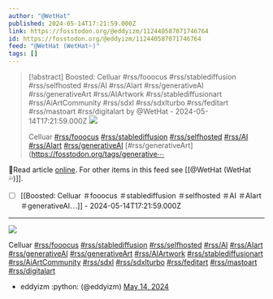 ```yaml
---
author: "@WetHat"
published: 2024-05-14T17:21:59.000Z
link: https://fosstodon.org/@eddyizm/112440587071746764
id: https://fosstodon.org/@eddyizm/112440587071746764
feed: "@WetHat (WetHat💦)"
tags: []
---
```

> [!abstract] Boosted: Celluar #rss/fooocus #rss/stablediffusion #rss/selfhosted #rss/AI #rss/AIart #rss/generativeAI #rss/generativeArt #rss/AIArtwork #rss/stablediffusionart #rss/AiArtCommunity #rss/sdxl #rss/sdxlturbo #rss/feditart #rss/mastoart #rss/digitalart by @WetHat - 2024-05-14T17:21:59.000Z
> ![](https://cdn.fosstodon.org/media_attachments/files/112/440/586/486/395/031/original/dffbab31e3a50a29.jpg)
> 
> Celluar [#rss/fooocus](https://fosstodon.org/tags/fooocus) [#rss/stablediffusion](https://fosstodon.org/tags/stablediffusion) [#rss/selfhosted](https://fosstodon.org/tags/selfhosted) [#rss/AI](https://fosstodon.org/tags/AI) [#rss/AIart](https://fosstodon.org/tags/AIart) [#rss/generativeAI](https://fosstodon.org/tags/generativeAI) [#rss/generativeArt](https://fosstodon.org/tags/generative⋯

🔗Read article [online](https://fosstodon.org/@eddyizm/112440587071746764). For other items in this feed see [[@WetHat (WetHat💦)]].

- [ ] [[Boosted꞉ Celluar ＃fooocus ＃stablediffusion ＃selfhosted ＃AI ＃AIart ＃generativeAI⋯]] - 2024-05-14T17:21:59.000Z
- - -
![](https://cdn.fosstodon.org/media_attachments/files/112/440/586/486/395/031/original/dffbab31e3a50a29.jpg)

Celluar [#rss/fooocus](https://fosstodon.org/tags/fooocus) [#rss/stablediffusion](https://fosstodon.org/tags/stablediffusion) [#rss/selfhosted](https://fosstodon.org/tags/selfhosted) [#rss/AI](https://fosstodon.org/tags/AI) [#rss/AIart](https://fosstodon.org/tags/AIart) [#rss/generativeAI](https://fosstodon.org/tags/generativeAI) [#rss/generativeArt](https://fosstodon.org/tags/generativeArt) [#rss/AIArtwork](https://fosstodon.org/tags/AIArtwork) [#rss/stablediffusionart](https://fosstodon.org/tags/stablediffusionart) [#rss/AiArtCommunity](https://fosstodon.org/tags/AiArtCommunity) [#rss/sdxl](https://fosstodon.org/tags/sdxl) [#rss/sdxlturbo](https://fosstodon.org/tags/sdxlturbo) [#rss/feditart](https://fosstodon.org/tags/feditart) [#rss/mastoart](https://fosstodon.org/tags/mastoart) [#rss/digitalart](https://fosstodon.org/tags/digitalart)

- eddyizm :python: (@eddyizm) [May 14, 2024](https://fosstodon.org/@eddyizm/112440587071746764)
